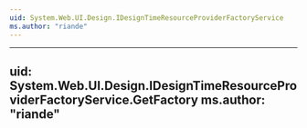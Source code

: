 ```yaml
---
uid: System.Web.UI.Design.IDesignTimeResourceProviderFactoryService
ms.author: "riande"
---
```


---
uid: System.Web.UI.Design.IDesignTimeResourceProviderFactoryService.GetFactory
ms.author: "riande"
---
